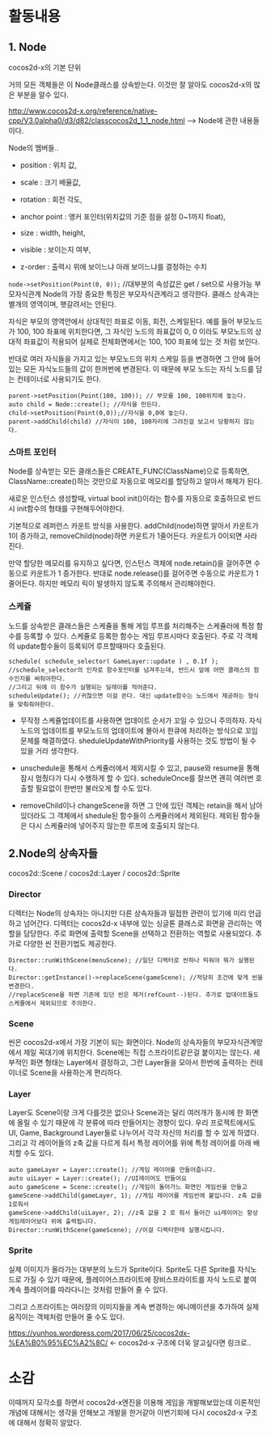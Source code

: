 # 활동내용

## 1. Node
cocos2d-x의 기본 단위

거의 모든 객체들은 이 Node클래스를 상속받는다. 이것만 잘 알아도 cocos2d-x의 많은 부분을 알수 있다.

http://www.cocos2d-x.org/reference/native-cpp/V3.0alpha0/d3/d82/classcocos2d_1_1_node.html --> Node에 관한 내용들이다.

Node의 멤버들..
* position : 위치 값,

* scale : 크기 배율값,

* rotation : 회전 각도,

* anchor point : 앵커 포인터(위치값의 기준 점을 설정 0~1까지 float),

* size : width, height,

* visible : 보이는지 여부,

* z-order : 출력시 위에 보이느냐 아래 보이느냐를 결정하는 수치

``` node->setPosition(Point(0, 0)); ```
//대부분의 속성값은 get / set으로 사용가능
부모자식관계
Node의 가장 중요한 특징은 부모자식관계라고 생각한다. 클래스 상속과는 별개의 영역이며, 햇갈려서는 안된다.

자식은 부모의 영역안에서 상대적인 좌표로 이동, 회전, 스케일된다. 예를 들어 부모노드가 100, 100 좌표에 위치한다면, 그 자식인 노드의 좌표값이 0, 0 이라도 부모노드의 상대적 좌표값이 적용되어 실제로 전체화면에서는 100, 100 좌표에 있는 것 처럼 보인다.

반대로 여러 자식들을 가지고 있는 부모노드의 위치 스케일 등을 변경하면 그 안에 들어있는 모든 자식노드들의 값이 한꺼번에 변경된다. 이 때문에 부모 노드는 자식 노드를 담는 컨테이너로 사용되기도 한다.
```
parent->setPosition(Point(100, 100)); // 부모를 100, 100위치에 놓는다.
auto child = Node::create(); //자식을 만든다.
child->setPosition(Point(0,0));//자식을 0,0에 놓는다.
parent->addChild(child) //자식이 100, 100자리에 그려진걸 보고서 당황하지 않는다.
```
### 스마트 포인터
Node를 상속받는 모든 클래스들은 CREATE_FUNC(ClassName)으로 등록하면, ClassName::create()하는 것만으로 자동으로 메모리를 할당하고 알아서 해제가 된다.

새로운 인스턴스 생성할때, virtual bool init()이라는 함수를 자동으로 호출하므로 반드시 init함수의 형태를 구현해두어야한다.

기본적으로 레퍼런스 카운트 방식을 사용한다. addChild(node)하면 알아서 카운트가 1이 증가하고, removeChild(node)하면 카운트가 1줄어든다. 카운트가 0이되면 사라진다.

만약 할당한 메모리를 유지하고 싶다면, 인스턴스 객체에 node.retain()을 걸어주면 수동으로 카운트가 1 증가한다. 반대로 node.release()를 걸어주면 수동으로 카운트가 1 줄어든다. 하지만 메모리 릭이 발생하지 않도록 주의해서 관리해야한다.

### 스케쥴

노드를 상속받은 클래스들은 스케쥴을 통해 게임 루프를 처리해주는 스케쥴러에 특정 함수를 등록할 수 있다. 스케쥴로 등록한 함수는 게임 루프시마다 호출된다. 주로 각 객체의 update함수들이 등록되어 루프할때마다 호출된다.
```
schedule( schedule_selector( GameLayer::update ) , 0.1f );
//schedule_selector의 인자로 함수포인터를 넘겨주는데, 반드시 앞에 어떤 클래스의 함수인지를 써줘야한다.
//그리고 뒤에 이 함수가 실행되는 딜레이를 적어준다.
scheduleUpdate(); //귀찮으면 이걸 쓴다. 대신 update함수는 노드에서 제공하는 형식을 맞춰줘야한다.
```
* 무작정 스케쥴업데이트를 사용하면 업데이트 순서가 꼬일 수 있으니 주의하자. 자식노드의 업데이트를 부모노드의 업데이트에 몰아서 한큐에 처리하는 방식으로 꼬임 문제를 해결하였다. sheduleUpdateWithPriority를 사용하는 것도 방법이 될 수 있을 거라 생각한다.

* unschedule을 통해서 스케쥴러에서 제외시킬 수 있고, pause와 resume을 통해 잠시 멈췄다가 다시 수행하게 할 수 있다. scheduleOnce를 잘쓰면 괜히 여러번 호출할 필요없이 한번만 불러오게 할 수도 있다.

* removeChild이나 changeScene을 하면 그 안에 있던 객체는 retain을 해서 남아있더라도 그 객체에서 shedule된 함수들이 스케쥴러에서 제외된다. 제외된 함수들은 다시 스케쥴러에 넣어주지 않는한 루프에 호출되지 않는다.

## 2.Node의 상속자들
cocos2d::Scene / cocos2d::Layer / cocos2d::Sprite

### Director
디렉터는 Node의 상속자는 아니지만 다른 상속자들과 밀접한 관련이 있기에 미리 언급하고 넘어간다. 디렉터는 cocos2d-x 내부에 있는 싱글톤 클래스로 화면을 관리하는 역할을 담당한다. 주로 화면에 출력할 Scene을 선택하고 전환하는 역할로 사용되었다. 추가로 다양한 씬 전환기법도 제공한다.
```
Director::runWithScene(menuScene); //일단 디렉터로 씬하나 띄워야 뭐가 실행된다.
Director::getInstance()->replaceScene(gameScene); //적당히 조건에 맞게 씬을 변경한다.
//replaceScene을 하면 기존에 있던 씬은 제거(refCount--)된다. 추가로 업데이트들도 스케쥴에서 제외되므로 주의한다.
```
### Scene
씬은 cocos2d-x에서 가장 기본이 되는 화면이다. Node의 상속자들의 부모자식관계망에서 제일 꼭대기에 위치한다. Scene에는 직접 스프라이트같은걸 붙이지는 않는다. 세부적인 화면 형태는 Layer에서 결정하고, 그런 Layer들을 모아서 한번에 출력하는 컨테이너로 Scene을 사용하는게 편리하다.

### Layer
Layer도 Scene이랑 크게 다를것은 없으나 Scene과는 달리 여러개가 동시에 한 화면에 올릴 수 있기 때문에 각 분류에 따라 만들어지는 경향이 있다. 우리 프로젝트에서도 UI, Game, Background Layer들로 나누어서 각각 자신의 처리를 할 수 있게 하였다. 그리고 각 레이어들의 z축 값을 다르게 줘서 특정 레이어를 위에 특정 레이어를 아래 배치할 수도 있다.

```
auto gameLayer = Layer::create(); //게임 레이어를 만들어줍니다.
auto uiLayer = Layer::create(); //UI레이어도 만들어요
auto gameScene = Scene::create(); //게임이 돌아가느 화면인 게임씬을 만들고
gameScene->addChild(gameLayer, 1); //게임 레이어를 게임씬에 붙입니다. z축 값을 1로줘서 
gameScene->addChild(uiLayer, 2); //z축 값을 2 로 줘서 들어간 ui레이어는 항상 게임레이어보다 위에 출력됩니다.
Director::runWithScene(gameScene); //이걸 디렉터한테 실행시킵니다.
```
### Sprite
실제 이미지가 올라가는 대부분의 노드가 Sprite이다. Sprite도 다른 Sprite를 자식노드로 가질 수 있기 때문에, 플레이어스프라이트에 장비스프라이트를 자식 노드로 붙여 계속 플레이어를 따라다니는 것처럼 만들어 줄 수 있다.

그리고 스프라이트는 여러장의 이미지들을 계속 변경하는 에니메이션을 추가하여 실제 움직이는 객체처럼 만들어 줄 수도 있다.

https://yunhos.wordpress.com/2017/06/25/cocos2dx-%EA%B0%95%EC%A2%8C/ <- cocos2d-x 구조에 더욱 알고싶다면 링크로..

# 소감

이때꺼지 모각소를 하면서 cocos2d-x엔진을 이용해 게임을 개발해보았는데 이론적인 개념에 대해서는 생각을 안해보고 개발을 한거같아 이번기회에 다시 cocos2d-x 구조에 대해서 정확히 알았다.

